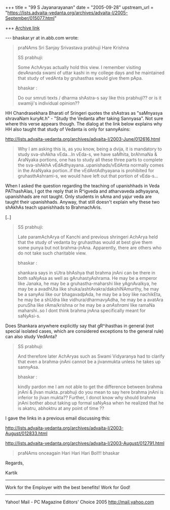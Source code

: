 +++
title = "99 S Jayanarayanan"
date = "2005-09-28"
upstream_url = "https://lists.advaita-vedanta.org/archives/advaita-l/2005-September/015077.html"

+++
[Archive link](https://lists.advaita-vedanta.org/archives/advaita-l/2005-September/015077.html)

--- bhaskar.yr at in.abb.com wrote:

> 
> praNAms Sri Sanjay Srivastava prabhuji
> Hare Krishna
> 
> SS prabhuji:
> 
> Some AchAryas actually hold this view. I remember visiting
> devAnanda
> swami of uttar kashi in my college days and he maintained that
> study
> of vedAnta by gruhasthas would give them pApa.
> 
> bhaskar :
> 
> Do our smruti texts / dharma shAstra-s say like this prabhuji??  or
> is it
> swamiji's individual opinion?? 

HH Chandrasekhara Bharati of Sringeri quotes the shAstras as
"saMnyasya shravaNam kuryAt.h" - "Study the Vedanta after taking
Sannyasa". Not sure where this verse appears though. The dialog at
the link below explains why HH also taught that study of Vedanta is
only for sannyAsins:

http://lists.advaita-vedanta.org/archives/advaita-l/2003-June/012616.html

> Why I am asking this is, as you
> know, being
> a dvija, it is mandatory to study sva-shAkha vEda...In vEda-s, we
> have
> saMhita, brAhmaNa & AraNyaka portions, one has to study all these
> three
> parts to complete the sva-shAkhA vEdAdhyayana..upanishads/vEdAnta
> normally
> comes in the AraNyaka portion..if the vEdAntAdhyayana is prohibited
> for
> gruhasthAshrami-s, we would have left out that portion of
> vEda-s...

When I asked the question regarding the teaching of upanishhads in
Veda PAThashAlas, I got the reply that in R^igveda and atharvaveda
adhyayana, upanishhads are not taught. Only students in sAma and
yajur veda are taught their upanishhads. Anyway, that still doesn't
explain why these two shAkhAs teach upanishhads to BrahmachAris.

[..]

> SS prabhuji:
> 
> Late paramAchArya of Kanchi and previous shringeri AchArya held
> that
> the  study of vedanta by gruhasthas would at best give them some
> punya
> but not brahma-jnAna. Apparently, there are others who do not take
> such charitable view.
> 
> bhaskar :
> 
> shankara says in sUtra bhAshya that brahma jnAni can be there in
> both
> saNyAsa as well as gAruhastyAshrama. He may be a emperor like
> Janaka, he
> may be a gruhastha-maharshi like yAgnAvalkya, he may be a avadhUta
> like
> shuka/ashtAvakra/dakshiNAmurthy, he may be a sanyAsi like our
> bhagavadpAda,
> he may be a boy like nachikEta, he may be a shUdra like
> vidhura/dharmavyAdha, he may be a avatAra puruSha like rAma/krishna
> or he
> may be a *anAshrami* like ramaNa maharshi..so I dont think brahma
> jnAna
> specifically meant for saNyAsi-s.
> 

Does Shankara anywhere explicitly say that gR^ihasthas in general
(not special isolated cases, which are considered exceptions to the
general rule) can also study VedAnta?

> SS prabhuji:
> 
> And therefore later AchAryas such as Swami Vidyaranya had to
> clarify
> that even a brahma-jnAni cannot be a jivanmukta unless he takes up
> sannyAsa.
> 
> bhaskar :
> 
> kindly pardon me I am not able to get the difference between brahma
> jnAni &
> jIvan mukta..prabhuji do you mean to say here brahma jnAni is
> inferior to
> jIvan mukta??  Further, I donot know why should brahma jnAni bother
> about
> taking up formal saNyAsa when he realized that he is akatru,
> abhoktru at
> any point of time ??
> 

I gave the links in a previous email discussing this:

http://lists.advaita-vedanta.org/archives/advaita-l/2003-August/012833.html

http://lists.advaita-vedanta.org/archives/advaita-l/2003-August/012791.html

> praNAms onceagain
> Hari Hari Hari Bol!!!
> bhaskar
> 

Regards,

Kartik

-----------------------------------------------------------
Work for the Employer with the best benefits! Work for God!



__________________________________ 
Yahoo! Mail - PC Magazine Editors' Choice 2005 
http://mail.yahoo.com

